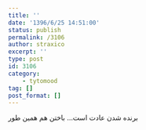 ```yaml
---
title: ''
date: '1396/6/25 14:51:00'
status: publish
permalink: /3106
author: straxico
excerpt: ''
type: post
id: 3106
category:
    - tytomood
tag: []
post_format: []
---
```

برنده شدن عادت است… باختن هم همین طور